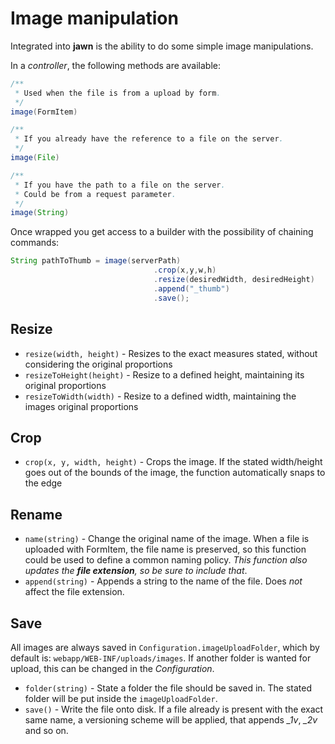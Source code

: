 # Image manipulation

Integrated into **jawn** is the ability to do some simple image manipulations.

In a *controller*, the following methods are available:

```java
/**
 * Used when the file is from a upload by form.
 */
image(FormItem)

/**
 * If you already have the reference to a file on the server.
 */
image(File)

/**
 * If you have the path to a file on the server.
 * Could be from a request parameter.
 */
image(String)
``` 

Once wrapped you get access to a builder with the possibility of chaining commands:
```java
String pathToThumb = image(serverPath)
								.crop(x,y,w,h)
								.resize(desiredWidth, desiredHeight)
								.append("_thumb")
								.save();
```

## Resize
* `resize(width, height)` - Resizes to the exact measures stated, without considering the original proportions
* `resizeToHeight(height)` - Resize to a defined height, maintaining its original proportions
* `resizeToWidth(width)` - Resize to a defined width, maintaining the images original proportions


## Crop
* `crop(x, y, width, height)` - Crops the image. If the stated width/height goes out of the bounds of the image, the function automatically snaps to the edge


## Rename
* `name(string)` - Change the original name of the image. When a file is uploaded with FormItem, the file name is preserved, so this function could be used to define a common naming policy. _This function also updates the  **file extension**, so be sure to include that_.
* `append(string)` - Appends a string to the name of the file. Does *not* affect the file extension.


## Save
All images are always saved in `Configuration.imageUploadFolder`, which by default is: `webapp/WEB-INF/uploads/images`. If another folder is wanted for upload, this can be changed in the *Configuration*.

* `folder(string)` - State a folder the file should be saved in. The stated folder will be put inside the `imageUploadFolder`.
* `save()` - Write the file onto disk. If a file already is present with the exact same name, a versioning scheme will be applied, that appends *_1v*, *_2v* and so on. 